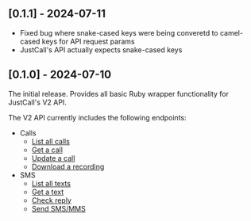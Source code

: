 ## [0.1.1] - 2024-07-11

- Fixed bug where snake-cased keys were being converetd to camel-cased keys for API request params
- JustCall's API actually expects snake-cased keys

## [0.1.0] - 2024-07-10

The initial release. Provides all basic Ruby wrapper functionality for JustCall's V2 API.

The V2 API currently includes the following endpoints:
- Calls
  - [List all calls](https://developer.justcall.io/reference/call_list)
  - [Get a call](https://developer.justcall.io/reference/call_get)
  - [Update a call](https://developer.justcall.io/reference/call_update)
  - [Download a recording](https://developer.justcall.io/reference/call_recording_download)
- SMS
  - [List all texts](https://developer.justcall.io/reference/texts_list)
  - [Get a text](https://developer.justcall.io/reference/texts_get)
  - [Check reply](https://developer.justcall.io/reference/texts_checkreply)
  - [Send SMS/MMS](https://developer.justcall.io/reference/texts_new)
